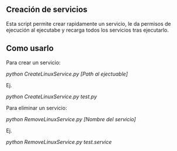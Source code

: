 ## Creación de servicios

Esta script permite crear rapidamente un servicio, le da permisos de ejecución al ejecutabe y recarga todos los servicios tras ejecutarlo.

## Como usarlo

Para crear un servicio:

  *python CreateLinuxService.py [Path al ejectuable]*

Ej.

  *python CreateLinuxService.py test.py*

Para eliminar un servicio:

  *python RemoveLinuxService.py [Nombre del servicio]*

Ej.

  *python RemoveLinuxService.py test.service*
